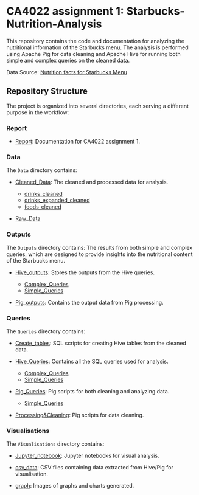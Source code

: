 # CA4022 assignment 1: Starbucks-Nutrition-Analysis

This repository contains the code and documentation for analyzing the nutritional information of the Starbucks menu. The analysis is performed using Apache Pig for data cleaning and Apache Hive for running both simple and complex queries on the cleaned data.

Data Source: [Nutrition facts for Starbucks Menu](https://www.kaggle.com/datasets/starbucks/starbucks-menu)

## Repository Structure

The project is organized into several directories, each serving a different purpose in the workflow:

### Report
- [Report](CA4022_assignment1_report.pdf): Documentation for CA4022 assignment 1.

### Data

The `Data` directory contains:

- [Cleaned_Data](./Data/Cleaned_Data): The cleaned and processed data for analysis.
  - [drinks_cleaned](./Data/Cleaned_Data/drinks_cleaned)
  - [drinks_expanded_cleaned](./Data/Cleaned_Data/drinks_expanded_cleaned)
  - [foods_cleaned](./Data/Cleaned_Data/foods_cleaned)

- [Raw_Data](./Data/Raw_data)


### Outputs
The `Outputs` directory contains:
The results from both simple and complex queries, which are designed to provide insights into the nutritional content of the Starbucks menu.

- [Hive_outputs](./Outputs/Hive_outputs): Stores the outputs from the Hive queries.
  - [Complex_Queries](./Outputs/Hive_outputs/Complex_Queries)
  - [Simple_Queries](./Outputs/Hive_outputs/Simple_Queries)
  
- [Pig_outputs](./Outputs/Pig_outputs): Contains the output data from Pig processing.

### Queries
The `Queries` directory contains:

- [Create_tables](./Queries/Create_tables): SQL scripts for creating Hive tables from the cleaned data.
  
- [Hive_Queries](./Queries/Hive_Queries): Contains all the SQL queries used for analysis. 
  - [Complex_Queries](./Queries/Hive_Queries/Complex_Queries)
  - [Simple_Queries](./Queries/Hive_Queries/Simple_Queries)
  
- [Pig_Queries](./Queries/Pig_Queries): Pig scripts for both cleaning and analyzing data.
  - [Simple_Queries](./Queries/Pig_Queries/Simple_Queries)

- [Processing&Cleaning](./Queries/Processing&Cleaning): Pig scripts for data cleaning.

### Visualisations

The `Visualisations` directory contains:

- [Jupyter_notebook](./Visualisations/Jupyter_notebook): Jupyter notebooks for visual analysis.

- [csv_data](./Visualisations/csv_data): CSV files containing data extracted from Hive/Pig for visualisation.
    
- [graph](./Visualisations/graph): Images of graphs and charts generated.
